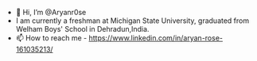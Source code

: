 - 👋 Hi, I’m @Aryanr0se
-  I am currently a freshman at Michigan State University, graduated from Welham Boys' School in Dehradun,India. 
- 📫 How to reach me - https://www.linkedin.com/in/aryan-rose-161035213/
                        

<!---
Aryanr0se/Aryanr0se is a ✨ special ✨ repository because its `README.md` (this file) appears on your GitHub profile.
You can click the Preview link to take a look at your changes.
--->
